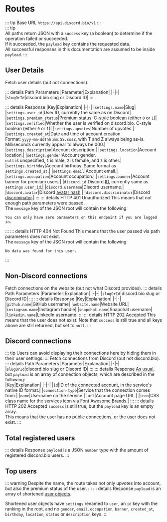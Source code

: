 # Routes  
  
::: tip Base URL
`https://api.discord.bio/v1`
:::  
<PointOfInterest anchor="basicNotes"/>
::: tip  
All paths return JSON with a `success` key (a boolean) to determine if the operation failed or succeeded.  
If it succeeded, the `payload` key contains the requested data.  
All successful responses in this documentation are assumed to be inside `payload`.
:::

<PointOfInterest anchor="userObjects"/>

## User Details
<Route path="/userDetails/:slugOrId" method="get"/>

Fetch user details (but not connections).

::: details Path Parameters
|Parameter|Explanation|
|-|-|
|`slugOrId`|discord.bio slug or Discord ID|
:::

::: details Response
|Key|Explanation|
|-|-|
|`settings.name`|Slug|
|`settings.user_id`|User ID, currently the same as on Discord|
|`settings.premium_status`|Premium status. C-style boolean (either `0` or `1`)|
|`settings.verified`|Whether the user is verified on discord.bio. C-style boolean (either `0` or `1`)|
|`settings.upvotes`|Number of upvotes.|
|`settings.created_at`|Date and time of account creation.<br>Format: `yyyy-mm-ddThh:mm:SS.sssZ`, with T and Z always being as-is. Milliseconds currently appear to always be 000.|
|`settings.description`|Account description.|
|`settings.location`|Account location.|
|`settings.gender`|Account gender.<br>`null` is unspecified, `1` is male, `2` is female, and `3` is other.|
|`settings.birthday`|Account birthday. Same format as `settings.created_at`.|
|`settings.email`|Account email.|
|`settings.occupation`|Account occupation.|
|`settings.banner`|Account banner for premium users.|
|`discord.id`|Discord [ID](https://discordapp.com/developers/docs/reference#snowflakes), currently same as `settings.user_id`.|
|`discord.username`|Discord username.|
|`discord.avatar`|Discord [avatar hash](https://discordapp.com/developers/docs/reference#image-formatting-cdn-endpoints).|
|`discord.discriminator`|Discord [discriminator](https://discordapp.com/developers/docs/resources/user#user-object-user-structure).|
:::
::: details HTTP 401 Unauthorized
This means that not enough path parameters were passed.  
The `message` key of the JSON root will contain the following:  
```
You can only have zero parameters on this endpoint if you are logged in.
```
:::
::: details HTTP 404 Not Found
This means that the user passed via path parameters does not exist.  
The `message` key of the JSON root will contain the following:  
```
No data was found for this user.
```
:::

## Non-Discord connections
<Route path="/userConnections/:slugOrId" method="get"/>

Fetch connections on the website (but not what Discord provides).
::: details Path Parameters
|Parameter|Explanation|
|-|-|
|`slugOrId`|discord.bio slug or Discord ID|
:::
::: details Response
|Key|Explanation|
|-|-|
|`github.name`|GitHub username|
|`website.name`|Website URL|
|`instagram.name`|Instagram handle|
|`snapchat.name`|Snapchat username|
|`linkedin.name`|LinkedIn username|
:::
::: details HTTP 202 Accepted
This means that the user does not exist. Note that `success` is still true and all keys above are still returned, but set to `null`.
:::

## Discord connections
<Route path="/discordConnections/:slugOrId" method="get"/>

::: tip 
Users can avoid displaying their connections here by hiding them in their user settings. 
:::
Fetch connections from Discord (but not discord.bio).
::: details Path Parameters
|Parameter|Explanation|
|-|-|
|`slugOrId`|discord.bio slug or Discord ID|
:::
::: details Response
[As usual](#basicNotes), but `payload` is an array of connection objects, which are described in the following:  
|Key|Explanation|
|-|-|
|`id`|ID of the connected account, in the service's native ID format.|
|`connection-type`|Service that the connection comes from.|
|`name`|Username on the service.|
|`url`|Account page URL.|
|`icon`|CSS class name for the services icon via [Font Awesome Brands](https://fontawesome.com/icons?d=gallery&s=brands).|
:::
::: details HTTP 202 Accepted
`success` is still true, but the `payload` key is an empty array.  
This means that the user has no public connections, or the user does not exist.
:::  
  
## Total registered users
<Route path="/totalUsers" method="get"/>

::: details Response
`payload` is a JSON `number` type with the amount of registered discord.bio users.
:::

## Top users
<Route path="/topUpvoted" method="get"/>

::: warning
Despite the name, the route takes not only upvotes into account, but also the premium status of the user.
:::
::: details Response
`payload` is an array of shortened [user objects](#userObjects).  
  
Shortened user objects have `settings` renamed to `user`, an `id` key with the ranking in the root, and no `gender`, `email`, `occupation`, `banner`, `created_at`, `birthday`, `location`, `status` or `description` keys. 
:::